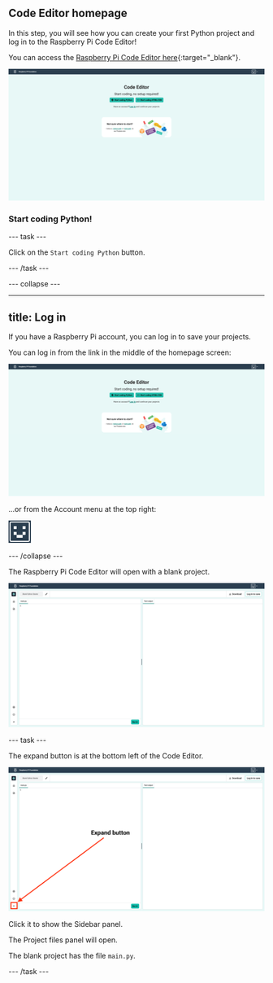 ## Code Editor homepage

In this step, you will see how you can create your first Python project and log in to the Raspberry Pi Code Editor! 

You can access the [Raspberry Pi Code Editor here](https://editor.raspberrypi.org/en/){:target="_blank"}.

![The Raspberry Pi Code Editor homepage screen. Two buttons are shown: "Start coding Python" and "Start coding HTML/CSS". There are also links to the Python and Web project paths.](images/home.png)

### Start coding Python!

--- task ---

Click on the `Start coding Python` button.

--- /task ---

--- collapse ---

---
title: Log in
---

If you have a Raspberry Pi account, you can log in to save your projects.

You can log in from the link in the middle of the homepage screen:

![The Code Editor homepage screen. Two buttons are shown: "Start coding Python" and "Start coding HTML/CSS". There are also links to the Python and Web project paths.](images/home.png)

...or from the Account menu at the top right:

![The Account menu icon - a face drawn out of blocks.](images/account_menu_icon.png)

--- /collapse ---

The Raspberry Pi Code Editor will open with a blank project.

![The Raspberry Pi Code Editor screen.](images/editor-python-blank.png)

--- task ---

The expand button is at the bottom left of the Code Editor. 

![A screenshot of the Code Editor showing the expand button highlighted and labelled.](images/expand-button-python.png)

Click it to show the Sidebar panel.

The Project files panel will open.

The blank project has the file `main.py`.

--- /task ---
